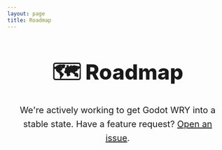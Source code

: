 ```yaml
---
layout: page
title: Roadmap
---
```


<style>
.roadmap-container {
  max-width: 1200px;
  margin: 0 auto;
  padding: 48px 24px;
}

.roadmap-header {
  text-align: center;
  margin-bottom: 64px;
}

.roadmap-header a {
  color: var(--vp-c-brand-1);
  text-decoration: underline;
}

.roadmap-title {
  font-size: 48px;
  font-weight: 800;
  background-clip: text;
  margin: 0 0 24px 0;
}

.roadmap-subtitle {
  font-size: 20px;
  color: var(--vp-c-text-2);
  max-width: 600px;
  margin: 0 auto;
  line-height: 1.6;
}

@media (max-width: 768px) {
  .roadmap-container {
    padding: 32px 16px;
  }
  
  .roadmap-title {
    font-size: 36px;
  }
  
  .roadmap-subtitle {
    font-size: 18px;
  }
}
</style>

<div class="roadmap-container">
  <header class="roadmap-header">
    <h1 class="roadmap-title">🗺️ Roadmap</h1>
    <p class="roadmap-subtitle">
      We're actively working to get Godot WRY into a stable state. Have a feature request? <a href="https://github.com/doceazedo/godot_wry/issues/new?template=feature_request.md" target="_blank">Open an issue</a>.
    </p>
  </header>

<RoadmapSection 
    icon="🌟" 
    title="Active" 
    description="Currently in development. These features are being actively worked on.">
<RoadmapCard
      icon="🐧"
      title="Linux support"
      description="Partial Linux support is already in place, but still needs to support Wayland and transparency."
      issue-link="https://github.com/doceazedo/godot_wry/issues/17"
    />
</RoadmapSection>

<RoadmapSection 
    icon="⏳" 
    title="Planned" 
    description="Features we're planning to implement No set timeline. Contributions are welcomed.">
<RoadmapCard
      icon="📲"
      title="Android/iOS support"
      description="WRY already supports Android/iOS, so it should be possible for Godot WRY to implement this."
    />
<RoadmapCard
      icon="🌎"
      title="Browser support"
      description="You don't need a webview to render UI with HTML on a browser, of course. But we can make it easier for Godot WRY users to also export their games to browsers."
    />
<RoadmapCard
      icon="🔗"
      title="Bind JS ↔ GDScript variables"
      description="We can make a simple store contract that works with Svelte and RxJS (potentially more!) available so developers can enjoy variables that are always updated on the UI."
    />
</RoadmapSection>

<RoadmapSection 
    icon="🚀" 
    title="Launched" 
    description="Features that have been implemented and are alrady available in released versions.">
<RoadmapCard
      icon="🖱️"
      title="Forward mouse input events"
      description="Mouse events are now properly forwarded from the webview to GDScript, enabling interactive UI components."
      version="v0.0.6"
    />
<RoadmapCard
      icon="⛹️"
      title="Demos and examples"
      description="An example project is now available to help developers get a preview of how Godot WRY works."
      version="v0.0.4"
    />
<RoadmapCard
      icon="⚡"
      title="Expose WRY methods to GDScript"
      description="Core WRY functionality is now accessible through GDScript, providing the foundation for webview integration."
      version="v0.0.4"
    />
<RoadmapCard
      icon="⌨️"
      title="Forward keyboard input events"
      description="Keyboard events are properly forwarded from the webview to GDScript for handling user input."
      version="v0.0.3"
    />
</RoadmapSection>

</div>
